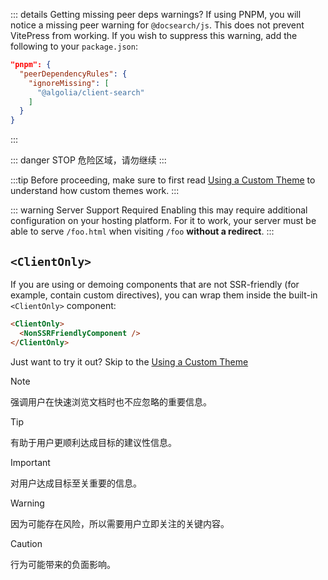 
::: details Getting missing peer deps warnings?
If using PNPM, you will notice a missing peer warning for `@docsearch/js`. This does not prevent VitePress from working. If you wish to suppress this warning, add the following to your `package.json`:

```json
"pnpm": {
  "peerDependencyRules": {
    "ignoreMissing": [
      "@algolia/client-search"
    ]
  }
}
```
::: 

::: danger STOP
危险区域，请勿继续
:::

:::tip
Before proceeding, make sure to first read [Using a Custom Theme](./custom-theme) to understand how custom themes work.
:::

::: warning Server Support Required
Enabling this may require additional configuration on your hosting platform. For it to work, your server must be able to serve `/foo.html` when visiting `/foo` **without a redirect**.
:::


## `<ClientOnly>`

If you are using or demoing components that are not SSR-friendly (for example, contain custom directives), you can wrap them inside the built-in `<ClientOnly>` component:

```md
<ClientOnly>
  <NonSSRFriendlyComponent />
</ClientOnly>
```


<div class="tip custom-block line">
Just want to try it out? Skip to the 
<a href="./mymap">Using a Custom Theme</a>
</div>

> [!NOTE]
> 强调用户在快速浏览文档时也不应忽略的重要信息。

> [!TIP]
> 有助于用户更顺利达成目标的建议性信息。

> [!IMPORTANT]
> 对用户达成目标至关重要的信息。

> [!WARNING]
> 因为可能存在风险，所以需要用户立即关注的关键内容。

> [!CAUTION]
> 行为可能带来的负面影响。
